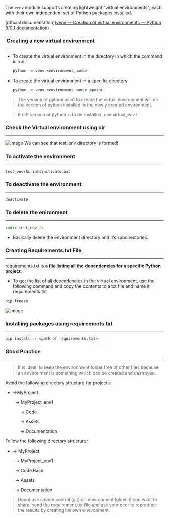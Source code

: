 The `venv` module supports creating lightweight “virtual environments”, each with their own independent set of Python packages installed.

[official documentation]([venv — Creation of virtual environments — Python 3.11.1 documentation](https://docs.python.org/3/library/venv.html))


###  Creating a new virtual environment

---
- To create the virtual environment in the directory in which the command is run.
	```cmd
	python -m venv <environment_name>
	```

- To create the virtual environment in a specific directory
	```cmd
	python -m venv <environment_name> <path>
	```


> The version of python used to create the virtual environment will be the version of python installed in the newly created environment.

> If diff version of python is to be installed, use virtual_env !

  

### Check the Virtual environment using **dir**
---
![image](./_assets/confirmvenv.png)
We can see that test_env directory is formed!

### To activate the environment
---
```cmd
test_env\Scripts\activate.bat
```

  
### To deactivate the environment
---
```cmd
deactivate
```

### To delete the enironment
---
```cmd
rmdir test_env /s
```

- Basically delete the environment directory and it’s subdirectories.


### Creating Requirements.txt File
---
requirements.txt is **a file listing all the dependencies for a specific Python project**.

- To get the list of all dependencies in the virtual environment, use the following command and copy the contents to a txt file and name it requirements.txt

```cmd
pip freeze
```


![image](./_assets/pipfreeze.png)


### Installing packages using requirements.txt
---
```cmd
pip install -r <path of requirements.txt>
```


### Good Practice
---

> It is ideal  to keep the environment folder free of other files because an environment is something which can be created and destroyed.
 
Avoid the following directory structure for projects:


- ->MyProject

        -> MyProject_env1

            -> Code

            -> Assets

            -> Documentation

  

Follow the following directory structure:

  

- -> MyProject

        -> MyProject_env1

        -> Code Base

        -> Assets

        -> Documentation

  

> Donot use source control (git) on environment folder. if you want to share, send the requirement.txt file and ask your peer to reproduce the results by creating his own environment.